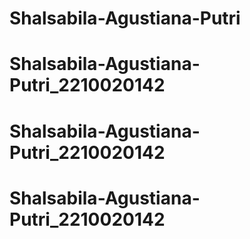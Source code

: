# Shalsabila-Agustiana-Putri
# Shalsabila-Agustiana-Putri_2210020142
# Shalsabila-Agustiana-Putri_2210020142
# Shalsabila-Agustiana-Putri_2210020142
